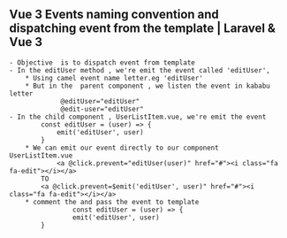 ## Vue 3 Events naming convention and dispatching event from the template | Laravel & Vue 3
    - Objective  is to dispatch event from template 
    - In the editUser method , we're emit the event called 'editUser',
        * Using camel event name letter.eg 'editUser'
        * But in the  parent component , we listen the event in kababu letter
                 @editUser="editUser"
                 @edit-user="editUser"
    - In the child component , UserListItem.vue, we're emit the event 
            const editUser = (user) => {
                emit('editUser', user)
            }
        * We can emit our event directly to our component  UserListItem.vue
                <a @click.prevent="editUser(user)" href="#"><i class="fa fa-edit"></i></a>
            TO
            <a @click.prevent=$emit('editUser', user)" href="#"><i class="fa fa-edit"></i></a>
        * comment the and pass the event to template
                    const editUser = (user) => {
                    emit('editUser', user)
            }

                
        

    

